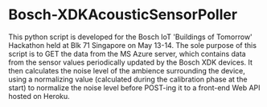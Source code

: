 # Bosch-XDKAcousticSensorPoller

This python script is developed for the Bosch IoT 'Buildings of Tomorrow' Hackathon held at Blk 71 Singapore on May 13-14. The sole purpose of this script is to GET the data from the MS Azure server, which contains data from the sensor values periodically updated by the Bosch XDK devices. It then calculates the noise level of the ambience surrounding the device, using a normalizing value (calculated during the calibration phase at the start) to normalize the noise level before POST-ing it to a front-end Web API hosted on Heroku.
